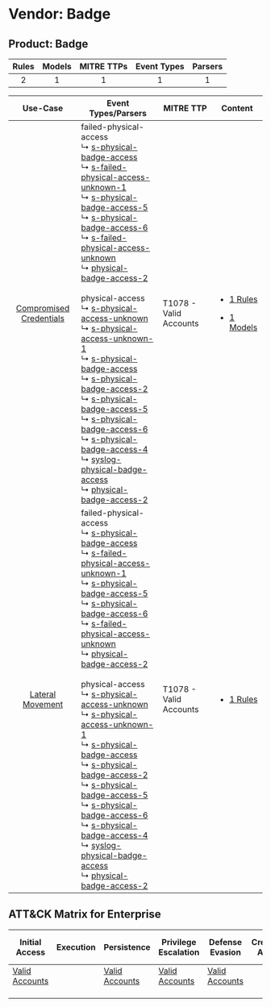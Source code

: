 Vendor: Badge
=============
Product: Badge
--------------
| Rules | Models | MITRE TTPs | Event Types | Parsers |
|:-----:|:------:|:----------:|:-----------:|:-------:|
|   2   |   1    |     1      |      1      |    1    |

|                                  Use-Case                                  | Event Types/Parsers                                                                                                                                                                                                                                                                                                                                                                                                                                                                                                                                                                                                                                                                                                                                                                                                                                                                                                                                                                                                                                                                                                                                                                                                                                                                                                                                                                                                     | MITRE TTP                  | Content                                                                                                        |
|:--------------------------------------------------------------------------:| ----------------------------------------------------------------------------------------------------------------------------------------------------------------------------------------------------------------------------------------------------------------------------------------------------------------------------------------------------------------------------------------------------------------------------------------------------------------------------------------------------------------------------------------------------------------------------------------------------------------------------------------------------------------------------------------------------------------------------------------------------------------------------------------------------------------------------------------------------------------------------------------------------------------------------------------------------------------------------------------------------------------------------------------------------------------------------------------------------------------------------------------------------------------------------------------------------------------------------------------------------------------------------------------------------------------------------------------------------------------------------------------------------------------------- | -------------------------- | -------------------------------------------------------------------------------------------------------------- |
| [Compromised Credentials](../../../UseCases/uc_compromised_credentials.md) |  failed-physical-access<br> ↳ [s-physical-badge-access](Parsers/parserContent_s-physical-badge-access.md)<br> ↳ [s-failed-physical-access-unknown-1](Parsers/parserContent_s-failed-physical-access-unknown-1.md)<br> ↳ [s-physical-badge-access-5](Parsers/parserContent_s-physical-badge-access-5.md)<br> ↳ [s-physical-badge-access-6](Parsers/parserContent_s-physical-badge-access-6.md)<br> ↳ [s-failed-physical-access-unknown](Parsers/parserContent_s-failed-physical-access-unknown.md)<br> ↳ [physical-badge-access-2](Parsers/parserContent_physical-badge-access-2.md)<br><br> physical-access<br> ↳ [s-physical-access-unknown](Parsers/parserContent_s-physical-access-unknown.md)<br> ↳ [s-physical-access-unknown-1](Parsers/parserContent_s-physical-access-unknown-1.md)<br> ↳ [s-physical-badge-access](Parsers/parserContent_s-physical-badge-access.md)<br> ↳ [s-physical-badge-access-2](Parsers/parserContent_s-physical-badge-access-2.md)<br> ↳ [s-physical-badge-access-5](Parsers/parserContent_s-physical-badge-access-5.md)<br> ↳ [s-physical-badge-access-6](Parsers/parserContent_s-physical-badge-access-6.md)<br> ↳ [s-physical-badge-access-4](Parsers/parserContent_s-physical-badge-access-4.md)<br> ↳ [syslog-physical-badge-access](Parsers/parserContent_syslog-physical-badge-access.md)<br> ↳ [physical-badge-access-2](Parsers/parserContent_physical-badge-access-2.md)<br> | T1078 - Valid Accounts<br> | [<ul><li>1 Rules</li></ul><ul><li>1 Models</li></ul>](Rules_Models/r_m_badge_badge_Compromised_Credentials.md) |
|        [Lateral Movement](../../../UseCases/uc_lateral_movement.md)        |  failed-physical-access<br> ↳ [s-physical-badge-access](Parsers/parserContent_s-physical-badge-access.md)<br> ↳ [s-failed-physical-access-unknown-1](Parsers/parserContent_s-failed-physical-access-unknown-1.md)<br> ↳ [s-physical-badge-access-5](Parsers/parserContent_s-physical-badge-access-5.md)<br> ↳ [s-physical-badge-access-6](Parsers/parserContent_s-physical-badge-access-6.md)<br> ↳ [s-failed-physical-access-unknown](Parsers/parserContent_s-failed-physical-access-unknown.md)<br> ↳ [physical-badge-access-2](Parsers/parserContent_physical-badge-access-2.md)<br><br> physical-access<br> ↳ [s-physical-access-unknown](Parsers/parserContent_s-physical-access-unknown.md)<br> ↳ [s-physical-access-unknown-1](Parsers/parserContent_s-physical-access-unknown-1.md)<br> ↳ [s-physical-badge-access](Parsers/parserContent_s-physical-badge-access.md)<br> ↳ [s-physical-badge-access-2](Parsers/parserContent_s-physical-badge-access-2.md)<br> ↳ [s-physical-badge-access-5](Parsers/parserContent_s-physical-badge-access-5.md)<br> ↳ [s-physical-badge-access-6](Parsers/parserContent_s-physical-badge-access-6.md)<br> ↳ [s-physical-badge-access-4](Parsers/parserContent_s-physical-badge-access-4.md)<br> ↳ [syslog-physical-badge-access](Parsers/parserContent_syslog-physical-badge-access.md)<br> ↳ [physical-badge-access-2](Parsers/parserContent_physical-badge-access-2.md)<br> | T1078 - Valid Accounts<br> | [<ul><li>1 Rules</li></ul>](Rules_Models/r_m_badge_badge_Lateral_Movement.md)                                  |

ATT&CK Matrix for Enterprise
----------------------------
| Initial Access                                                      | Execution | Persistence                                                         | Privilege Escalation                                                | Defense Evasion                                                     | Credential Access | Discovery | Lateral Movement | Collection | Command and Control | Exfiltration | Impact |
| ------------------------------------------------------------------- | --------- | ------------------------------------------------------------------- | ------------------------------------------------------------------- | ------------------------------------------------------------------- | ----------------- | --------- | ---------------- | ---------- | ------------------- | ------------ | ------ |
| [Valid Accounts](https://attack.mitre.org/techniques/T1078)<br><br> |           | [Valid Accounts](https://attack.mitre.org/techniques/T1078)<br><br> | [Valid Accounts](https://attack.mitre.org/techniques/T1078)<br><br> | [Valid Accounts](https://attack.mitre.org/techniques/T1078)<br><br> |                   |           |                  |            |                     |              |        |